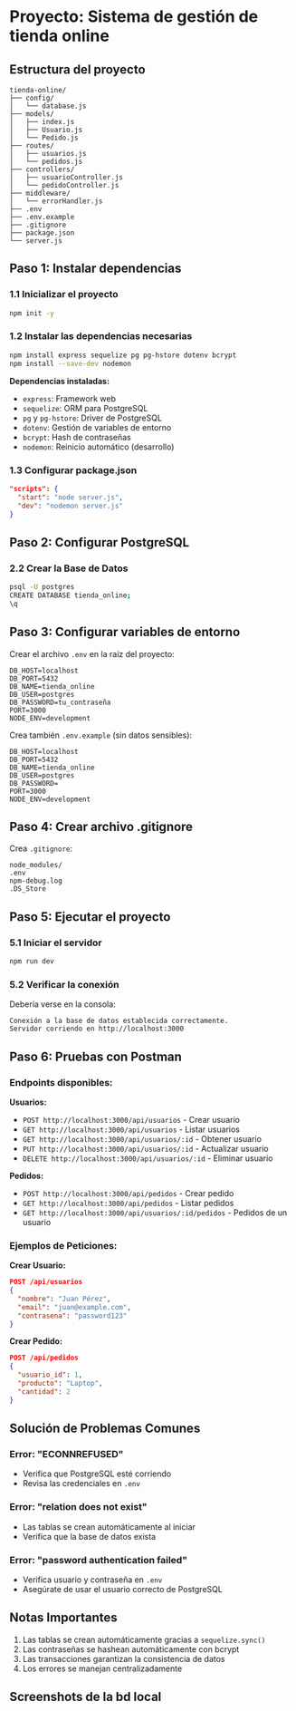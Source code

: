 # Proyecto: Sistema de gestión de tienda online

## Estructura del proyecto

```
tienda-online/
├── config/
│   └── database.js
├── models/
│   ├── index.js
│   ├── Usuario.js
│   └── Pedido.js
├── routes/
│   ├── usuarios.js
│   └── pedidos.js
├── controllers/
│   ├── usuarioController.js
│   └── pedidoController.js
├── middleware/
│   └── errorHandler.js
├── .env
├── .env.example
├── .gitignore
├── package.json
└── server.js
```

## Paso 1: Instalar dependencias

### 1.1 Inicializar el proyecto

```bash
npm init -y
```

### 1.2 Instalar las dependencias necesarias

```bash
npm install express sequelize pg pg-hstore dotenv bcrypt
npm install --save-dev nodemon
```

**Dependencias instaladas:**
- `express`: Framework web
- `sequelize`: ORM para PostgreSQL
- `pg` y `pg-hstore`: Driver de PostgreSQL
- `dotenv`: Gestión de variables de entorno
- `bcrypt`: Hash de contraseñas
- `nodemon`: Reinicio automático (desarrollo)

### 1.3 Configurar package.json

```json
"scripts": {
  "start": "node server.js",
  "dev": "nodemon server.js"
}
```

## Paso 2: Configurar PostgreSQL

### 2.2 Crear la Base de Datos

```bash
psql -U postgres
CREATE DATABASE tienda_online;
\q
```

## Paso 3: Configurar variables de entorno

Crear el archivo `.env` en la raíz del proyecto:

```env
DB_HOST=localhost
DB_PORT=5432
DB_NAME=tienda_online
DB_USER=postgres
DB_PASSWORD=tu_contraseña
PORT=3000
NODE_ENV=development
```

Crea también `.env.example` (sin datos sensibles):

```env
DB_HOST=localhost
DB_PORT=5432
DB_NAME=tienda_online
DB_USER=postgres
DB_PASSWORD=
PORT=3000
NODE_ENV=development
```

## Paso 4: Crear archivo .gitignore

Crea `.gitignore`:

```
node_modules/
.env
npm-debug.log
.DS_Store
```

## Paso 5: Ejecutar el proyecto

### 5.1 Iniciar el servidor

```bash
npm run dev
```

### 5.2 Verificar la conexión

Debería verse en la consola:
```
Conexión a la base de datos establecida correctamente.
Servidor corriendo en http://localhost:3000
```

## Paso 6: Pruebas con Postman

### Endpoints disponibles:

**Usuarios:**
- `POST http://localhost:3000/api/usuarios` - Crear usuario
- `GET http://localhost:3000/api/usuarios` - Listar usuarios
- `GET http://localhost:3000/api/usuarios/:id` - Obtener usuario
- `PUT http://localhost:3000/api/usuarios/:id` - Actualizar usuario
- `DELETE http://localhost:3000/api/usuarios/:id` - Eliminar usuario

**Pedidos:**
- `POST http://localhost:3000/api/pedidos` - Crear pedido
- `GET http://localhost:3000/api/pedidos` - Listar pedidos
- `GET http://localhost:3000/api/usuarios/:id/pedidos` - Pedidos de un usuario

### Ejemplos de Peticiones:

**Crear Usuario:**
```json
POST /api/usuarios
{
  "nombre": "Juan Pérez",
  "email": "juan@example.com",
  "contrasena": "password123"
}
```

**Crear Pedido:**
```json
POST /api/pedidos
{
  "usuario_id": 1,
  "producto": "Laptop",
  "cantidad": 2
}
```

## Solución de Problemas Comunes

### Error: "ECONNREFUSED"
- Verifica que PostgreSQL esté corriendo
- Revisa las credenciales en `.env`

### Error: "relation does not exist"
- Las tablas se crean automáticamente al iniciar
- Verifica que la base de datos exista

### Error: "password authentication failed"
- Verifica usuario y contraseña en `.env`
- Asegúrate de usar el usuario correcto de PostgreSQL

## Notas Importantes

1. Las tablas se crean automáticamente gracias a `sequelize.sync()`
2. Las contraseñas se hashean automáticamente con bcrypt
3. Las transacciones garantizan la consistencia de datos
4. Los errores se manejan centralizadamente

## Screenshots de la bd local

